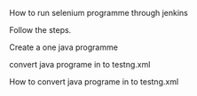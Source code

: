 How to run selenium programme through jenkins

<p> Follow the steps.</p>

<p>Create a one java programme</p>
<p>convert java programe in to testng.xml</p>
<p>How to convert java programe in to testng.xml</p>
